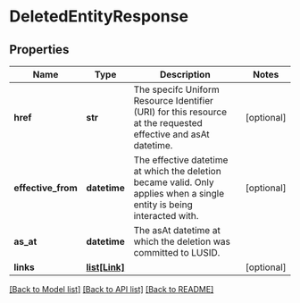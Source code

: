# DeletedEntityResponse

## Properties
Name | Type | Description | Notes
------------ | ------------- | ------------- | -------------
**href** | **str** | The specifc Uniform Resource Identifier (URI) for this resource at the requested effective and asAt datetime. | [optional] 
**effective_from** | **datetime** | The effective datetime at which the deletion became valid. Only applies when a single entity is being interacted with. | [optional] 
**as_at** | **datetime** | The asAt datetime at which the deletion was committed to LUSID. | 
**links** | [**list[Link]**](Link.md) |  | [optional] 

[[Back to Model list]](../README.md#documentation-for-models) [[Back to API list]](../README.md#documentation-for-api-endpoints) [[Back to README]](../README.md)


